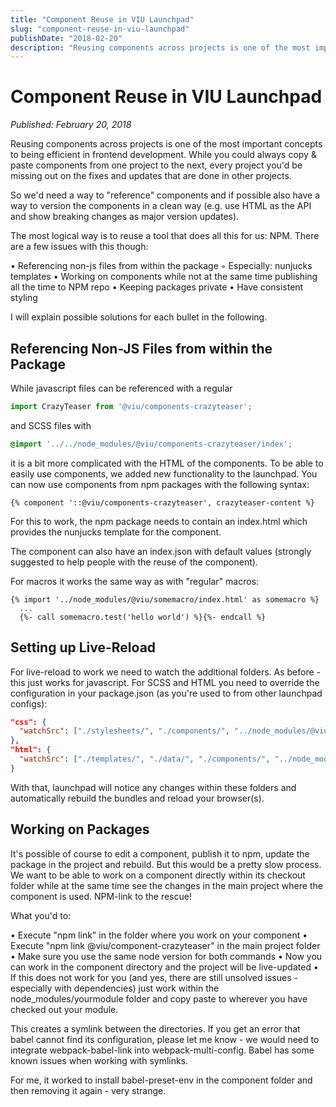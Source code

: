 ```yaml
---
title: "Component Reuse in VIU Launchpad"
slug: "component-reuse-in-viu-launchpad"
publishDate: "2018-02-20"
description: "Reusing components across projects is one of the most important concepts to being efficient in frontend development. Learn how to implement component reuse with NPM, handle non-JS files, and set up live-reload for efficient development."
---
```


# Component Reuse in VIU Launchpad

*Published: February 20, 2018*

Reusing components across projects is one of the most important concepts to being efficient in frontend development. While you could always copy & paste components from one project to the next, every project you'd be missing out on the fixes and updates that are done in other projects.

So we'd need a way to "reference" components and if possible also have a way to version the components in a clean way (e.g. use HTML as the API and show breaking changes as major version updates).

The most logical way is to reuse a tool that does all this for us: NPM. There are a few issues with this though:

• Referencing non-js files from within the package
  ◦ Especially: nunjucks templates
• Working on components while not at the same time publishing all the time to NPM repo
• Keeping packages private
• Have consistent styling

I will explain possible solutions for each bullet in the following.

## Referencing Non-JS Files from within the Package

While javascript files can be referenced with a regular

```javascript
import CrazyTeaser from '@viu/components-crazyteaser';
```

and SCSS files with

```scss
@import '../../node_modules/@viu/components-crazyteaser/index';
```

it is a bit more complicated with the HTML of the components. To be able to easily use components, we added new functionality to the launchpad. You can now use components from npm packages with the following syntax:

```nunjucks
{% component '::@viu/components-crazyteaser', crazyteaser-content %}
```

For this to work, the npm package needs to contain an index.html which provides the nunjucks template for the component.

The component can also have an index.json with default values (strongly suggested to help people with the reuse of the component).

For macros it works the same way as with "regular" macros:

```nunjucks
{% import '../node_modules/@viu/somemacro/index.html' as somemacro %}
  ...
  {%- call somemacro.test('hello world') %}{%- endcall %}
```

## Setting up Live-Reload

For live-reload to work we need to watch the additional folders. As before - this just works for javascript. For SCSS and HTML you need to override the configuration in your package.json (as you're used to from other launchpad configs):

```json
"css": {
  "watchSrc": ["./stylesheets/", "./components/", "../node_modules/@viu/"]
},
"html": {
  "watchSrc": ["./templates/", "./data/", "./components/", "../node_modules/@viu/"]
}
```

With that, launchpad will notice any changes within these folders and automatically rebuild the bundles and reload your browser(s).

## Working on Packages

It's possible of course to edit a component, publish it to npm, update the package in the project and rebuild. But this would be a pretty slow process. We want to be able to work on a component directly within its checkout folder while at the same time see the changes in the main project where the component is used. NPM-link to the rescue!

What you'd to:

• Execute "npm link" in the folder where you work on your component
• Execute "npm link @viu/component-crazyteaser" in the main project folder
• Make sure you use the same node version for both commands
• Now you can work in the component directory and the project will be live-updated
• If this does not work for you (and yes, there are still unsolved issues - especially with dependencies) just work within the node_modules/yourmodule folder and copy paste to wherever you have checked out your module.

This creates a symlink between the directories. If you get an error that babel cannot find its configuration, please let me know - we would need to integrate webpack-babel-link into webpack-multi-config. Babel has some known issues when working with symlinks.

For me, it worked to install babel-preset-env in the component folder and then removing it again - very strange.
